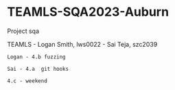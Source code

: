 # TEAMLS-SQA2023-Auburn
Project sqa

TEAMLS - Logan Smith, lws0022
       - Sai Teja, szc2039
       
       
    Logan - 4.b fuzzing
    
    Sai - 4.a  git hooks
    
    4.c - weekend 
